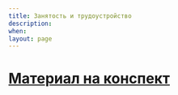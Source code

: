 ```yaml
---
title: Занятость и трудоустройство
description:
when:
layout: page
---
```


# [Материал на конспект](./10/Material_Na_Konspekt.docx)
